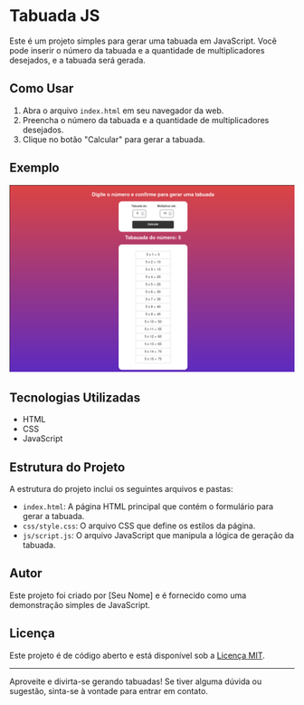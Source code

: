 # Tabuada JS

Este é um projeto simples para gerar uma tabuada em JavaScript. Você pode inserir o número da tabuada e a quantidade de multiplicadores desejados, e a tabuada será gerada.

## Como Usar

1. Abra o arquivo `index.html` em seu navegador da web.
2. Preencha o número da tabuada e a quantidade de multiplicadores desejados.
3. Clique no botão "Calcular" para gerar a tabuada.

## Exemplo

![![Exemplo de uso](screenshot.png)](projeto.png)

## Tecnologias Utilizadas

- HTML
- CSS
- JavaScript

## Estrutura do Projeto

A estrutura do projeto inclui os seguintes arquivos e pastas:

- `index.html`: A página HTML principal que contém o formulário para gerar a tabuada.
- `css/style.css`: O arquivo CSS que define os estilos da página.
- `js/script.js`: O arquivo JavaScript que manipula a lógica de geração da tabuada.

## Autor

Este projeto foi criado por [Seu Nome] e é fornecido como uma demonstração simples de JavaScript.

## Licença

Este projeto é de código aberto e está disponível sob a [Licença MIT](LICENSE).

---

Aproveite e divirta-se gerando tabuadas! Se tiver alguma dúvida ou sugestão, sinta-se à vontade para entrar em contato.
